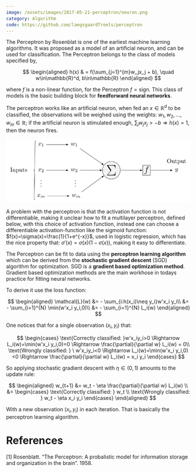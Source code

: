 ```yaml
---
image: /assets/images/2017-05-21-perceptron/neuron.png
category: Algorithm
code: https://github.com/laegsgaardTroels/perceptron
---
```

The Perceptron by Rosenblat is one of the earliest machine learning algorithms. It was proposed as a model of an artificial neuron, and can be used for classification.<!--more-->
The Perceptron belongs to the class of models specified by,  

$$
\begin{aligned}
	h(x) & = f(\sum_{j=1}^{m}w_jx_j + b), \quad w\in\mathbb{R}^d, b\in\mathbb{R}
\end{aligned}
$$

where $f$ is a non-linear function, for the Perceptron $f=\text{sign}$. This class of models is the basic building block for **feedforward neural networks**.

The perceptron works like an artificial neuron, when fed an $x\in\mathbb{R}^d$ to be classified, the observations will be weighed using the weights: $w_1,w_2,\dots,w_m\in\mathbb{R}$; if the artificial neuron is stimulated enough, $\sum_jw_jx_j>-b \Rightarrow h(x)=1$, then the neuron fires. 

<img src="/assets/images/2017-05-21-perceptron/perceptron.svg" width="800" height="auto">

A problem with the perceptron is that the activation function is not differentiable, making it unclear how to fit a multilayer perceptron, defined below, with this choice of activation function, instead one can choose a differentiable activation-function like the sigmoid function: $f(x)=\sigma(x)=\frac{1}{1+e^{-x}}$, used in logistic regression, which has the nice property that: $\sigma'(x)=\sigma(x)(1-\sigma(x))$, making it easy to differentiate.


The Perceptron can be fit to data using the **perceptron learning algorithm** which can be derived from the **stochastic gradient descent** (SGD) algorithm for optimization. SGD is a **gradient based optimization method**. Gradient based optimization methods are the main workhose in todays practice for fitting neural networks.

To derive it use the loss function:

$$
\begin{aligned}
\mathcal{L}(w) 
&= - \sum_{i:h(x_i)\neq y_i}w'x_i y_i\\
&= - \sum_{i=1}^{N} \min(w'x_i y_i,0)\\
&= - \sum_{i=1}^{N} L_i(w)
\end{aligned}
$$

One notices that for a single observation $(x_i, y_i)$ that:

$$
\begin{cases}
    \text{Correctly classified: }w'x_iy_i>0 \Rightarrow L_i(w)=\min(w'x_i y_i,0)=0 \Rightarrow \frac{\partial}{\partial w} L_i(w) = 0\\
    \text{Wrongly classified: } \  w'x_iy_i<0 \Rightarrow L_i(w)=\min(w'x_i y_i,0)<0 \Rightarrow \frac{\partial}{\partial w} L_i(w) = x_i y_i
\end{cases}
$$

So applying stochastic gradient descent with $\eta\in(0,1)$ amounts to the update rule:

$$
\begin{aligned}
w_{t+1}
&= w_t - \eta \frac{\partial}{\partial w} L_i(w) \\
&= \begin{cases}
    \text{Correctly classified: } w_t \\
    \text{Wrongly classified: } w_t - \eta x_i y_i
\end{cases}
\end{aligned}
$$

With a new observation $(x_i, y_i)$ in each iteration. That is basically the perceptron learning algorithm. 

# References

[1] Rosenblatt. “The Perceptron: A probalistic model for information storage and organization in the brain”. 1958.
